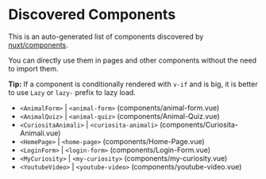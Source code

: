 # Discovered Components

This is an auto-generated list of components discovered by [nuxt/components](https://github.com/nuxt/components).

You can directly use them in pages and other components without the need to import them.

**Tip:** If a component is conditionally rendered with `v-if` and is big, it is better to use `Lazy` or `lazy-` prefix to lazy load.

- `<AnimalForm>` | `<animal-form>` (components/animal-form.vue)
- `<AnimalQuiz>` | `<animal-quiz>` (components/Animal-Quiz.vue)
- `<CuriositaAnimali>` | `<curiosita-animali>` (components/Curiosita-Animali.vue)
- `<HomePage>` | `<home-page>` (components/Home-Page.vue)
- `<LoginForm>` | `<login-form>` (components/Login-Form.vue)
- `<MyCuriosity>` | `<my-curiosity>` (components/my-curiosity.vue)
- `<YoutubeVideo>` | `<youtube-video>` (components/youtube-video.vue)
